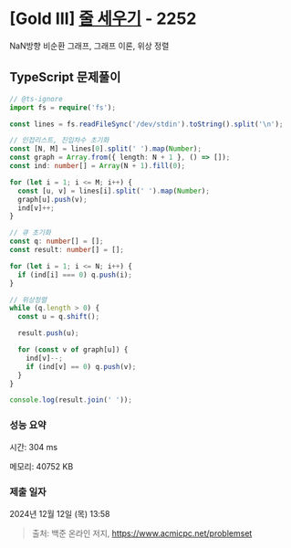 # [Gold III] [줄 세우기](https://www.acmicpc.net/problem/2252) - 2252 

NaN방향 비순환 그래프, 그래프 이론, 위상 정렬

## TypeScript 문제풀이

```TypeScript
// @ts-ignore
import fs = require('fs');

const lines = fs.readFileSync('/dev/stdin').toString().split('\n');

// 인접리스트, 진입차수 초기화
const [N, M] = lines[0].split(' ').map(Number);
const graph = Array.from({ length: N + 1 }, () => []);
const ind: number[] = Array(N + 1).fill(0);

for (let i = 1; i <= M; i++) {
  const [u, v] = lines[i].split(' ').map(Number);
  graph[u].push(v);
  ind[v]++;
}

// 큐 초기화
const q: number[] = [];
const result: number[] = [];

for (let i = 1; i <= N; i++) {
  if (ind[i] === 0) q.push(i);
}

// 위상정렬
while (q.length > 0) {
  const u = q.shift();

  result.push(u);

  for (const v of graph[u]) {
    ind[v]--;
    if (ind[v] == 0) q.push(v);
  }
}

console.log(result.join(' '));
```

### 성능 요약

시간: 304 ms

메모리: 40752 KB

### 제출 일자

2024년 12월 12일 (목) 13:58

> 출처: 백준 온라인 저지, https://www.acmicpc.net/problemset 

